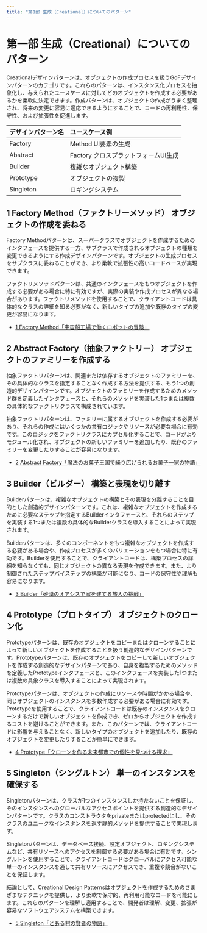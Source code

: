 ```yaml
---
title: "第1部 生成（Creational）についてのパターン"
---
```


# 第一部 生成（Creational）についてのパターン
Creationalデザインパターンは、オブジェクトの作成プロセスを扱うGoFデザインパターンのカテゴリです。これらのパターンは、インスタンス化プロセスを抽象化し、与えられたユースケースに対してどのオブジェクトを作成する必要があるかを柔軟に決定できます。作成パターンは、オブジェクトの作成がうまく整理され、将来の変更に容易に適応できるようにすることで、コードの再利用性、保守性、および拡張性を促進します。


| デザインパターン名 | ユースケース例                       |
| :----------------- | :----------------------------------- |
| Factory            | Method	UI要素の生成                  |
| Abstract           | Factory	クロスプラットフォームUI生成 |
| Builder            | 複雑なオブジェクト構築               |
| Prototype          | オブジェクトの複製                   |
| Singleton          | ロギングシステム                     |


## 1 Factory Method（ファクトリーメソッド） オブジェクトの作成を委ねる
Factory Methodパターンは、スーパークラスでオブジェクトを作成するためのインタフェースを提供する一方、サブクラスで作成されるオブジェクトの種類を変更できるようにする作成デザインパターンです。オブジェクトの生成プロセスをサブクラスに委ねることができ、より柔軟で拡張性の高いコードベースが実現できます。

ファクトリメソッドパターンは、共通のインタフェースをもつオブジェクトを作成する必要がある場合に特に有効ですが、実際の実装や作成プロセスが異なる場合があります。ファクトリメソッドを使用することで、クライアントコードは具体的なクラスの詳細を知る必要がなく、新しいタイプの追加や既存のタイプの変更が容易になります。

- [1 Factory Method「宇宙船工場で働くロボットの冒険」](./1_1_factory_method)

## 2 Abstract Factory（抽象ファクトリー） オブジェクトのファミリーを作成する
抽象ファクトリパターンは、関連または依存するオブジェクトのファミリーを、その具体的なクラスを指定することなく作成する方法を提供する、もう1つの創造的デザインパターンです。オブジェクトのファミリーを作成するためのメソッド群を定義したインタフェースと、それらのメソッドを実装した1つまたは複数の具体的なファクトリクラスで構成されています。

抽象ファクトリパターンは、ファミリーに属するオブジェクトを作成する必要があり、それらの作成にはいくつかの共有ロジックやリソースが必要な場合に有効です。このロジックをファクトリクラスにカプセル化することで、コードがよりモジュール化され、オブジェクトの新しいファミリーを追加したり、既存のファミリーを変更したりすることが容易になります。

- [2 Abstract Factory「魔法のお菓子王国で繰り広げられるお菓子一家の物語」](./1_2_abstract_factory)

## 3 Builder（ビルダー） 構築と表現を切り離す
Builderパターンは、複雑なオブジェクトの構築とその表現を分離することを目的とした創造的デザインパターンです。これは、複雑なオブジェクトを作成するために必要なステップを指定するBuilderインタフェースと、それらのステップを実装する1つまたは複数の具体的なBuilderクラスを導入することによって実現されます。

Builderパターンは、多くのコンポーネントをもつ複雑なオブジェクトを作成する必要がある場合や、作成プロセスが多くのバリエーションをもつ場合に特に有効です。Builderを使用することで、クライアントコードは、構築プロセスの詳細を知らなくても、同じオブジェクトの異なる表現を作成できます。また、より制御されたステップバイステップの構築が可能になり、コードの保守性や理解も容易になります。

- [3 Builder「砂漠のオアシスで家を建てる旅人の挑戦」](./1_3_builder)


## 4 Prototype（プロトタイプ） オブジェクトのクローン化
Prototypeパターンは、既存のオブジェクトをコピーまたはクローンすることによって新しいオブジェクトを作成することを扱う創造的なデザインパターンです。Prototypeパターンは、既存のオブジェクトをコピーして新しいオブジェクトを作成する創造的なデザインパターンであり、自身を複製するためのメソッドを定義したPrototypeインタフェースと、このインタフェースを実装した1つまたは複数の具象クラスを導入することによって実現されます。

Prototypeパターンは、オブジェクトの作成にリソースや時間がかかる場合や、同じオブジェクトのインスタンスを多数作成する必要がある場合に有効です。Prototypeを使用することで、クライアントコードは既存のインスタンスをクローンするだけで新しいオブジェクトを作成でき、ゼロからオブジェクトを作成するコストを避けることができます。また、このパターンでは、クライアントコードに影響を与えることなく、新しいタイプのオブジェクトを追加したり、既存のオブジェクトを変更したりすることが簡単にできます。

- [4 Prototype「クローンを作る未来都市での個性を見つける探求」](./1_4_prototype)

## 5 Singleton（シングルトン） 単一のインスタンスを確保する
Singletonパターンは、クラスが1つのインスタンスしか持たないことを保証し、そのインスタンスへのグローバルなアクセスポイントを提供する創造的なデザインパターンです。クラスのコンストラクタをprivateまたはprotectedにし、そのクラスのユニークなインスタンスを返す静的メソッドを提供することで実現します。

Singletonパターンは、データベース接続、設定オブジェクト、ロギングシステムなど、共有リソースへのアクセスを制御する必要がある場合に有効です。シングルトンを使用することで、クライアントコードはグローバルにアクセス可能な単一のインスタンスを通して共有リソースにアクセスでき、重複や競合がないことを保証します。

結論として、Creational Design Patternsはオブジェクトを作成するためのさまざまなテクニックを提供し、より柔軟で保守的、再利用可能なコードを可能にします。これらのパターンを理解し適用することで、開発者は理解、変更、拡張が容易なソフトウェアシステムを構築できます。

- [5 Singleton「とある村の賢者の物語」](./1_5_singleton)